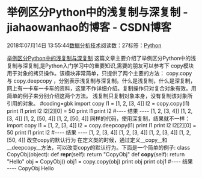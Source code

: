 
# 举例区分Python中的浅复制与深复制 - jiahaowanhao的博客 - CSDN博客


2018年07月14日 13:55:44[数据分析技术](https://me.csdn.net/jiahaowanhao)阅读数：27标签：[Python																](https://so.csdn.net/so/search/s.do?q=Python&t=blog)


[举例区分Python中的浅复制与深复制](http://cda.pinggu.org/view/26089.html)
这篇文章主要介绍了举例区分Python中的浅复制与深复制,是Python入门学习中的重要知识,需要的朋友可以参考下
copy模块用于对象的拷贝操作。该模块非常简单，只提供了两个主要的方法： copy.copy 与 copy.deepcopy ，分别表示浅复制与深复制。什么是浅复制，什么是深复制，网上有一卡车一卡车的资料，这里不作详细介绍。复制操作只对复合对象有效。用简单的例子来分别介绍这两个方法。
浅复制只复制对象本身，没有复制该对象所引用的对象。
\#coding=gbk
import copy
l1 = [1, 2, [3, 4]]
l2 = copy.copy(l1)
print l1
print l2
l2[2][0] = 50
print l1
print l2
\#---- 结果 ----
[1, 2, [3, 4]]
[1, 2, [3, 4]]
[1, 2, [50, 4]]
[1, 2, [50, 4]]
同样的代码，使用深复制，结果就不一样：
import copy
l1 = [1, 2, [3, 4]]
l2 = copy.deepcopy(l1)
print l1
print l2
l2[2][0] = 50
print l1
print l2
\#---- 结果 ----
[1, 2, [3, 4]]
[1, 2, [3, 4]]
[1, 2, [3, 4]]
[1, 2, [50, 4]]
改变copy的默认行为
在定义类的时候，通过定义__copy__和__deepcopy__方法，可以改变copy的默认行为。下面是一个简单的例子:
class CopyObj(object):
def __repr__(self):
return "CopyObj"
def __copy__(self):
return "Hello"
obj = CopyObj()
obj1 = copy.copy(obj)
print obj
print obj1
\#---- 结果 ----
CopyObj
Hello

